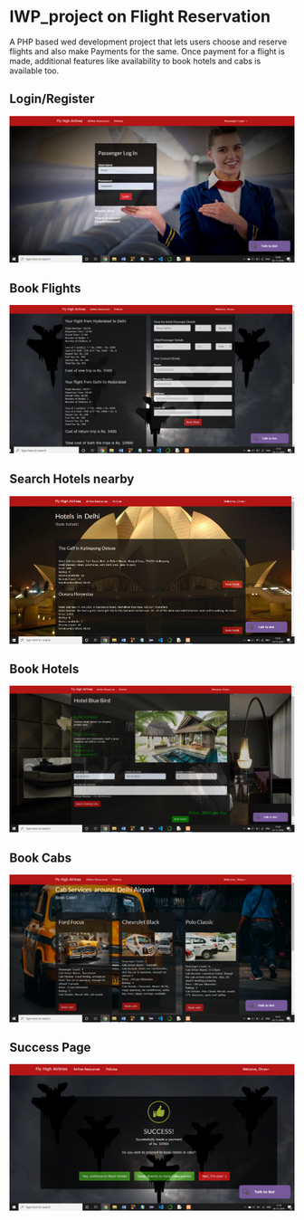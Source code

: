 <h1>IWP_project on Flight Reservation</h1>
A PHP based wed development project that lets users choose and reserve flights and also make Payments for the same. Once payment for a flight is made, additional features like availability to book hotels and cabs is available too.

## Login/Register
![Optional Text](/IWP_project/screenshots/login.png)

## Book Flights
![Optional Text](/IWP_project/screenshots/details.png)

## Search Hotels nearby
![Optional Text](/IWP_project/screenshots/hotels.png)

## Book Hotels
![Optional Text](/IWP_project/screenshots/hotels2.png)

## Book Cabs
![Optional Text](/IWP_project/screenshots/cabs.png)

## Success Page
![Optional Text](/IWP_project/screenshots/success.png)
